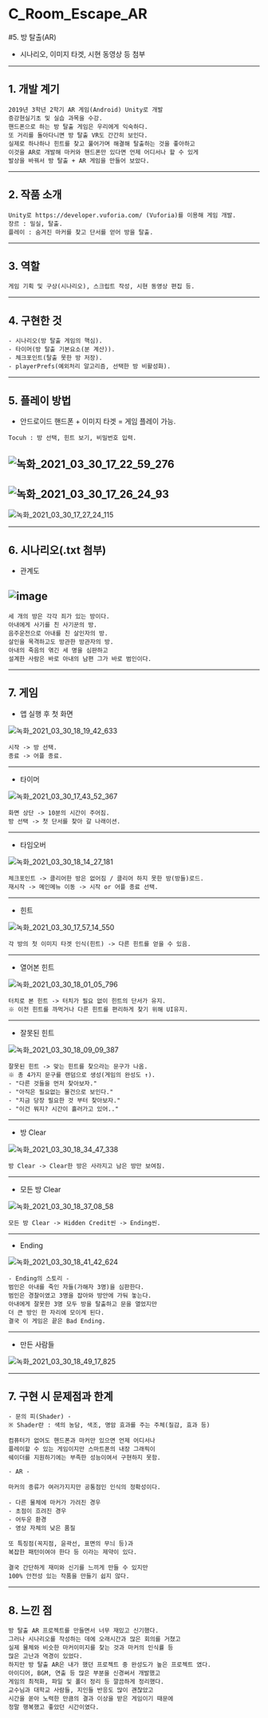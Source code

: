 # C_Room_Escape_AR
#5. 방 탈출(AR)

- 시나리오, 이미지 타겟, 시현 동영상 등 첨부

--------------------------------------------------------------------------------------------------------------------------------------------------------------------------------

## 1. 개발 계기

```
2019년 3학년 2학기 AR 게임(Android) Unity로 개발
증강현실기초 및 실습 과목을 수강.
핸드폰으로 하는 방 탈출 게임은 우리에게 익숙하다.
또 거리를 돌아다니면 방 탈출 VR도 간간히 보인다.
실제로 하나하나 힌트를 찾고 풀어가며 해결해 탈출하는 것을 좋아하고
이것을 AR로 개발해 마커와 핸드폰만 있다면 언제 어디서나 할 수 있게
발상을 바꿔서 방 탈출 + AR 게임을 만들어 보았다.
```

--------------------------------------------------------------------------------------------------------------------------------------------------------------------------------

## 2. 작품 소개

```
Unity로 https://developer.vuforia.com/ (Vuforia)를 이용해 게임 개발.
장르 : 밀실, 탈출.
플레이 : 숨겨진 마커를 찾고 단서를 얻어 방을 탈출. 
```

--------------------------------------------------------------------------------------------------------------------------------------------------------------------------------

## 3. 역할

```
게임 기획 및 구상(시나리오), 스크립트 작성, 시현 동영상 편집 등.
```

--------------------------------------------------------------------------------------------------------------------------------------------------------------------------------

## 4. 구현한 것

```
- 시나리오(방 탈출 게임의 핵심).
- 타이머(방 탈출 기본요소(분 계산)).
- 체크포인트(탈출 못한 방 저장).
- playerPrefs(예외처리 알고리즘, 선택한 방 비활성화).
```

--------------------------------------------------------------------------------------------------------------------------------------------------------------------------------

## 5. 플레이 방법

- 안드로이드 핸드폰 + 이미지 타겟 = 게임 플레이 가능.

```
Tocuh : 방 선택, 힌트 보기, 비밀번호 입력.
```

![녹화_2021_03_30_17_22_59_276](https://user-images.githubusercontent.com/81169838/112957722-ad09b980-917c-11eb-8a9e-868067540922.gif)
--------------------------------------------------------------------------------------------------------------------------------------------------------------------------------
![녹화_2021_03_30_17_26_24_93](https://user-images.githubusercontent.com/81169838/112958133-1db0d600-917d-11eb-99a9-36b3701c8bc4.gif)
--------------------------------------------------------------------------------------------------------------------------------------------------------------------------------
![녹화_2021_03_30_17_27_24_115](https://user-images.githubusercontent.com/81169838/112958268-41741c00-917d-11eb-8118-4eb44c82ed24.gif)

--------------------------------------------------------------------------------------------------------------------------------------------------------------------------------

## 6. 시나리오(.txt 첨부)

- 관계도

![image](https://user-images.githubusercontent.com/81169838/112958561-8f891f80-917d-11eb-9adb-bb1f8ce49535.png)
--------------------------------------------------------------------------------------------------------------------------------------------------------------------------------

```
세 개의 방은 각각 죄가 있는 방이다.
아내에게 사기를 친 사기꾼의 방.
음주운전으로 아내를 친 살인자의 방.
살인을 목격하고도 방관한 방관자의 방.
아내의 죽음의 엮긴 세 명을 심판하고
설계한 사람은 바로 아내의 남편 그가 바로 범인이다.
```

--------------------------------------------------------------------------------------------------------------------------------------------------------------------------------

## 7. 게임

- 앱 실행 후 첫 화면

![녹화_2021_03_30_18_19_42_633](https://user-images.githubusercontent.com/81169838/112965771-88b1db00-9184-11eb-8b55-2bd349a3cdc8.gif)

```
시작 -> 방 선택.
종료 -> 어플 종료.
```

--------------------------------------------------------------------------------------------------------------------------------------------------------------------------------

- 타이머

![녹화_2021_03_30_17_43_52_367](https://user-images.githubusercontent.com/81169838/112960622-8e58f200-917f-11eb-816c-ae9c4209e0f6.gif)

```
화면 상단 -> 10분의 시간이 주어짐.
방 선택 -> 첫 단서를 찾아 갈 나래이션.
```

--------------------------------------------------------------------------------------------------------------------------------------------------------------------------------

- 타임오버

![녹화_2021_03_30_18_14_27_181](https://user-images.githubusercontent.com/81169838/112965097-e85bb680-9183-11eb-931b-5316018b62aa.gif)
```
체크포인트 -> 클리어한 방은 없어짐 / 클리어 하지 못한 방(방들)로드.
재시작 -> 메인메뉴 이동 -> 시작 or 어플 종료 선택.
```
--------------------------------------------------------------------------------------------------------------------------------------------------------------------------------

- 힌트

![녹화_2021_03_30_17_57_14_550](https://user-images.githubusercontent.com/81169838/112962523-6d919c00-9181-11eb-836c-47974530007d.gif)

```
각 방의 첫 이미지 타겟 인식(힌트) -> 다른 힌트를 얻을 수 있음. 
```

--------------------------------------------------------------------------------------------------------------------------------------------------------------------------------

- 열어본 힌트

![녹화_2021_03_30_18_01_05_796](https://user-images.githubusercontent.com/81169838/112963035-f0b2f200-9181-11eb-8e90-a4cdf4ef3274.gif)

```
터치로 본 힌트 -> 터치가 필요 없이 힌트의 단서가 유지.
※ 이전 힌트를 까먹거나 다른 힌트를 편리하게 찾기 위해 UI유지.
```

--------------------------------------------------------------------------------------------------------------------------------------------------------------------------------

- 잘못된 힌트

![녹화_2021_03_30_18_09_09_387](https://user-images.githubusercontent.com/81169838/112964183-0d035e80-9183-11eb-8d82-2d492ce18c04.gif)

```
잘못된 힌트 -> 맞는 힌트를 찾으라는 문구가 나옴.
※ 총 4가지 문구를 랜덤으로 생성(게임의 완성도 ↑).
- "다른 것들을 먼저 찾아보자."
- "아직은 필요없는 물건으로 보인다."
- "지금 당장 필요한 것 부터 찾아보자."
- "이건 뭐지? 시간이 흘러가고 있어.."
```

--------------------------------------------------------------------------------------------------------------------------------------------------------------------------------

- 방 Clear

![녹화_2021_03_30_18_34_47_338](https://user-images.githubusercontent.com/81169838/112967850-a84a0300-9186-11eb-99b5-30c3889ca2d7.gif)

```
방 Clear -> Clear한 방은 사라지고 남은 방만 보여짐.
```

--------------------------------------------------------------------------------------------------------------------------------------------------------------------------------

- 모든 방 Clear

![녹화_2021_03_30_18_37_08_58](https://user-images.githubusercontent.com/81169838/112968372-32926700-9187-11eb-9c33-39ed99b9fe96.gif)

```
모든 방 Clear -> Hidden Credit씬 -> Ending씬.
```

--------------------------------------------------------------------------------------------------------------------------------------------------------------------------------

- Ending

![녹화_2021_03_30_18_41_42_624](https://user-images.githubusercontent.com/81169838/112968915-b9474400-9187-11eb-9a95-34bf29f5d745.gif)

```
- Ending의 스토리 -
범인은 아내를 죽인 자들(가해자 3명)을 심판한다.
범인은 경찰이였고 3명을 잡아와 방안에 가둬 놓는다.
아내에게 잘못한 3명 모두 방을 탈출하고 문을 열었지만
더 큰 방인 한 자리에 모이게 된다.
결국 이 게임은 끝은 Bad Ending.
```

--------------------------------------------------------------------------------------------------------------------------------------------------------------------------------

- 만든 사람들

![녹화_2021_03_30_18_49_17_825](https://user-images.githubusercontent.com/81169838/112969954-b0a33d80-9188-11eb-8593-e744b224aeb7.gif)


--------------------------------------------------------------------------------------------------------------------------------------------------------------------------------

## 7. 구현 시 문제점과 한계

```
- 문의 피(Shader) -
※ Shader란 : 색의 농담, 색조, 명암 효과를 주는 주체(질감, 효과 등)

컴퓨터가 없어도 핸드폰과 마커만 있으면 언제 어디서나
플레이할 수 있는 게임이지만 스마트폰의 내장 그래픽이
쉐이더를 지원하기에는 부족한 성능이여서 구현하지 못함.

- AR -

마커의 종류가 여러가지지만 공통점인 인식의 정확성이다.

- 다른 물체에 마커가 가려진 경우
- 초점이 흐려진 경우
- 어두운 환경
- 영상 자체의 낮은 품질

또 특징점(꼭지점, 윤곽선, 표면의 무늬 등)과
복잡한 패턴이여야 한다 등 이라는 제약이 있다.

결국 간단하게 재미와 신기를 느끼게 만들 수 있지만
100% 안전성 있는 작품을 만들기 쉽지 않다.
```

--------------------------------------------------------------------------------------------------------------------------------------------------------------------------------

## 8. 느낀 점

```
방 탈출 AR 프로젝트를 만들면서 너무 재밌고 신기했다.
그러나 시나리오를 작성하는 데에 오래시간과 많은 회의를 거쳤고
실제 물체와 비슷한 마커이미지를 찾는 것과 마커의 인식률 등
많은 고난과 역경이 있었다.
하지만 방 탈출 AR은 내가 했던 프로젝트 중 완성도가 높은 프로젝트 였다.
아이디어, BGM, 연출 등 많은 부분을 신경써서 개발했고
게임의 최적화, 파일 및 폴더 정리 등 깔끔하게 정리했다.
교수님과 대학교 사람들, 지인들 반응도 많이 괜찮았고
시간을 쏟아 노력한 만큼의 결과 이상을 받은 게임이기 때문에
정말 행복했고 좋았던 시간이였다.
```


